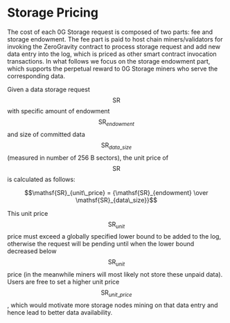 # Storage Pricing

The cost of each 0G Storage request is composed of two parts: fee and storage endowment. The fee part is paid to host chain miners/validators for invoking the ZeroGravity contract to process storage request and add new data entry into the log, which is priced as other smart contract invocation transactions. In what follows we focus on the storage endowment part, which supports the perpetual reward to 0G Storage miners who serve the corresponding data.

Given a data storage request $$\mathsf{SR}$$ with specific amount of endowment $$\mathsf{SR}_{endowment}$$ and size of committed data $$\mathsf{SR}_{data\_size}$$ (measured in number of 256 B sectors), the unit price of $$\mathsf{SR}$$ is calculated as follows:

$$\mathsf{SR}_{unit\_price} = {\mathsf{SR}_{endowment} \over \mathsf{SR}_{data\_size}}$$

This unit price $$\mathsf{SR}_{unit}$$ price must exceed a globally specified lower bound to be added to the log, otherwise the request will be pending until when the lower bound decreased below $$\mathsf{SR}_{unit}$$ price (in the meanwhile miners will most likely not store these unpaid data). Users are free to set a higher unit price $$\mathsf{SR}_{unit\_price}$$, which would motivate more storage nodes mining on that data entry and hence lead to better data availability.
